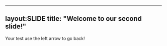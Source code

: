 ---
layout:SLIDE
title: "Welcome to our second slide!"
----
Your test
use the left arrow to go back!

